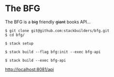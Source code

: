 # The BFG

The BFG is a ~~big~~ friendly ~~giant~~ books API...

```
$ git clone git@github.com:stackbuilders/bfg.git
$ cd bfg/
```

```
$ stack setup
```

```
$ stack build --flag bfg:init --exec bfg-api
```

```
$ stack build --exec bfg-api
```

<http://localhost:8081/api>

[servant]: https://haskell-servant.github.io/
